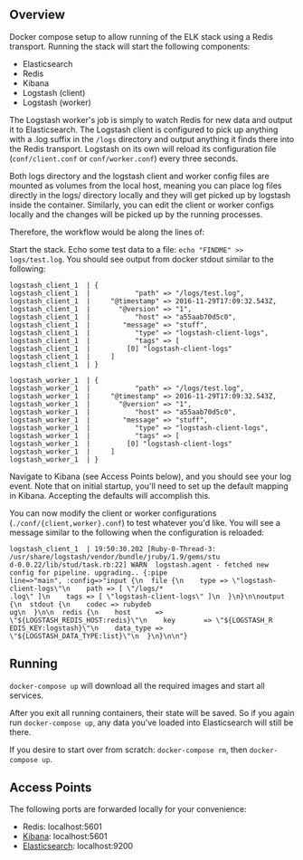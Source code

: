 ## Overview

Docker compose setup to allow running of the ELK stack using a Redis transport. Running the stack will start the following components:

- Elasticsearch
- Redis
- Kibana
- Logstash (client)
- Logstash (worker)

The Logstash worker's job is simply to watch Redis for new data and output it to Elasticsearch.
The Logstash client is configured to pick up anything with a .log suffix in the `/logs` directory and output anything it finds there into the Redis transport. Logstash on its own will reload its configuration file (`conf/client.conf` or `conf/worker.conf`) every three seconds.

Both logs directory and the logstash client and worker config files are mounted as volumes from the local host, meaning you can place log files directly in the logs/ directory locally and they will get picked up by logstash inside the container. Similarly, you can edit the client or worker configs locally and the changes will be picked up by the running processes.

Therefore, the workflow would be along the lines of:

Start the stack. Echo some test data to a file: `echo "FINDME" >> logs/test.log`. You should see output from docker stdout similar to the following:

```
logstash_client_1  | {
logstash_client_1  |           "path" => "/logs/test.log",
logstash_client_1  |     "@timestamp" => 2016-11-29T17:09:32.543Z,
logstash_client_1  |       "@version" => "1",
logstash_client_1  |           "host" => "a55aab70d5c0",
logstash_client_1  |        "message" => "stuff",
logstash_client_1  |           "type" => "logstash-client-logs",
logstash_client_1  |           "tags" => [
logstash_client_1  |         [0] "logstash-client-logs"
logstash_client_1  |     ]
logstash_client_1  | }

logstash_worker_1  | {
logstash_worker_1  |           "path" => "/logs/test.log",
logstash_worker_1  |     "@timestamp" => 2016-11-29T17:09:32.543Z,
logstash_worker_1  |       "@version" => "1",
logstash_worker_1  |           "host" => "a55aab70d5c0",
logstash_worker_1  |        "message" => "stuff",
logstash_worker_1  |           "type" => "logstash-client-logs",
logstash_worker_1  |           "tags" => [
logstash_worker_1  |         [0] "logstash-client-logs"
logstash_worker_1  |     ]
logstash_worker_1  | }
```

Navigate to Kibana (see Access Points below), and you should see your log event. Note that on initial startup, you'll need to set up the default mapping in Kibana. Accepting the defaults will accomplish this.

You can now modify the client or worker configurations (`./conf/{client,worker}.conf`) to test whatever you'd like. You will see a message similar to the following when the configuration is reloaded:

```
logstash_client_1  | 19:50:30.202 [Ruby-0-Thread-3: /usr/share/logstash/vendor/bundle/jruby/1.9/gems/stu
d-0.0.22/lib/stud/task.rb:22] WARN  logstash.agent - fetched new config for pipeline. upgrading.. {:pipe
line=>"main", :config=>"input {\n  file {\n    type => \"logstash-client-logs\"\n    path => [ \"/logs/*
.log\" ]\n    tags => [ \"logstash-client-logs\" ]\n  }\n}\n\noutput {\n  stdout {\n    codec => rubydeb
ug\n  }\n\n  redis {\n    host      => \"${LOGSTASH_REDIS_HOST:redis}\"\n    key       => \"${LOGSTASH_R
EDIS_KEY:logstash}\"\n    data_type => \"${LOGSTASH_DATA_TYPE:list}\"\n  }\n}\n\n"}
```

## Running

`docker-compose up` will download all the required images and start all services.

After you exit all running containers, their state will be saved. So if you again run `docker-compose up`, any data you've loaded into Elasticsearch will still be there.

If you desire to start over from scratch: `docker-compose rm`, then `docker-compose up`.

## Access Points

The following ports are forwarded locally for your convenience:

- Redis: localhost:5601
- [Kibana](http://localhost:5601): localhost:5601
- [Elasticsearch](http://localhost:9200): localhost:9200
